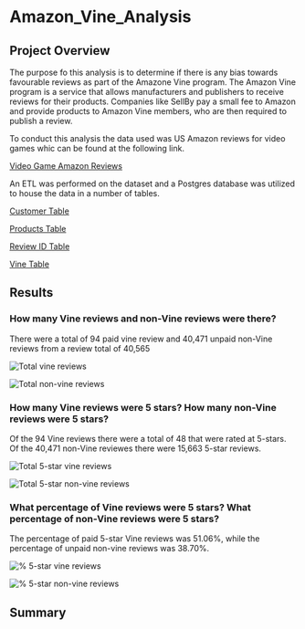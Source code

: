 # Amazon_Vine_Analysis

## Project Overview

The purpose fo this analysis is to determine if there is any bias towards favourable reviews as part of the Amazone Vine program. The Amazon Vine program is a service that allows manufacturers and publishers to receive reviews for their products. Companies like SellBy pay a small fee to Amazon and provide products to Amazon Vine members, who are then required to publish a review.

To conduct this analysis the data used was US Amazon reviews for video games whic can be found at the following link.

[Video Game Amazon Reviews](https://s3.amazonaws.com/amazon-reviews-pds/tsv/amazon_reviews_us_Video_Games_v1_00.tsv.gz)

An ETL was performed on the dataset and a Postgres database was utilized to house the data in a number of tables. 

[Customer Table](https://github.com/ByronKrauskopf/Amazon_Vine_Analysis/blob/main/images/customers_table.PNG)

[Products Table](https://github.com/ByronKrauskopf/Amazon_Vine_Analysis/blob/main/images/products_table.PNG)

[Review ID Table](https://github.com/ByronKrauskopf/Amazon_Vine_Analysis/blob/main/images/review_id_table.PNG)

[Vine Table](https://github.com/ByronKrauskopf/Amazon_Vine_Analysis/blob/main/images/review_id_table.PNG)

## Results

### How many Vine reviews and non-Vine reviews were there?
There were a total of 94 paid vine review and 40,471 unpaid non-Vine reviews from a review total of 40,565

![Total vine reviews](./images/total_vine_reviews)

![Total non-vine reviews](./images/total_non_vine_reviews)

### How many Vine reviews were 5 stars? How many non-Vine reviews were 5 stars?
Of the 94 Vine reviews there were a total of 48 that were rated at 5-stars. Of the 40,471 non-Vine reviewes there were 15,663 5-star reviews.

![Total 5-star vine reviews](./images/total_5star_vine_reviews)

![Total 5-star non-vine reviews](./images/total_5star_non_vine_reviews)

### What percentage of Vine reviews were 5 stars? What percentage of non-Vine reviews were 5 stars?
The percentage of paid 5-star Vine reviews was 51.06%, while the percentage of unpaid non-vine reviews was 38.70%.

![% 5-star vine reviews](./images/percent_5star_vine_reviews)

![% 5-star non-vine reviews](./images/percent_5star_non_vine_reviews)

## Summary
